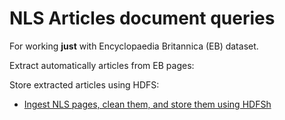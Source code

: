 # NLS Articles document queries

For working **just** with Encyclopaedia Britannica (EB) dataset.

Extract automatically articles from EB pages:


Store extracted articles using HDFS:

* [Ingest NLS pages, clean them, and store them using HDFSh](./write_articles_pages_df_hdfs.md)
